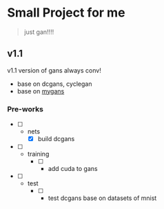 # Small Project for me
> just gan!!!!

## v1.1

v1.1 version of gans always conv!

* base on dcgans, cyclegan
* base on [mygans](https://github.com/JiangWeixian/GANS)

### Pre-works

* [ ] - nets
    * [x] build dcgans
* [ ] - training
    * [ ] - add cuda to gans
* [ ] - test
    * [ ] - test dcgans base on datasets of mnist


